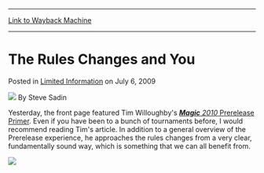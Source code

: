 
---
[Link to Wayback Machine](https://web.archive.org/web/20150304134353/http://magic.wizards.com/en/articles/archive/limited-information/rules-changes-and-you-2009-07-06)

[_metadata_:author]:- "Steve Sadin"
[_metadata_:description]:- "Yesterday, the front page featured Tim Willoughby's Magic 2010 Prerelease Primer. Even if you have been to a bunch of tournaments before, I would recommend reading Tim's article. In addition to a general overview of the Prerelease experience, he approaches the rules changes from a very clear, fundamentally sound way, which is something that we can all benefit from."
[_metadata_:generator]:- "Drupal 7 (http://drupal.org)"
[_metadata_:node]:- "188121"
[_metadata_:publish_date]:- "2009-07-06"
[_metadata_:source]:- "div-main-content"
[_metadata_:title]:- "The Rules Changes and You"
[_metadata_:wayback_capture_timestamp]:- "2015-03-04 13:43:53"
[_metadata_:wayback_raw_url]:- "https://web.archive.org/web/20150304134353id_/http://magic.wizards.com/en/articles/archive/limited-information/rules-changes-and-you-2009-07-06"
[_metadata_:wayback_url]:- "http://magic.wizards.com/en/articles/archive/limited-information/rules-changes-and-you-2009-07-06"
---


The Rules Changes and You
=========================



 Posted in [Limited Information](/en/articles/columns/limited-information-archive)
 on July 6, 2009 






![](https://media.magic.wizards.com/styles/auth_small/public/images/person/authorpic_SteveSadin.jpg)
By Steve Sadin










Yesterday, the front page featured Tim Willoughby's [***Magic** 2010* Prerelease Primer](/Magic/Magazine/Article.aspx?x=mtg/daily/feature/46). Even if you have been to a bunch of tournaments before, I would recommend reading Tim's article. In addition to a general overview of the Prerelease experience, he approaches the rules changes from a very clear, fundamentally sound way, which is something that we can all benefit from.

![](https://media.wizards.com/legacy//mtg/images/daily/li/li46_2010.jpg)  
 




